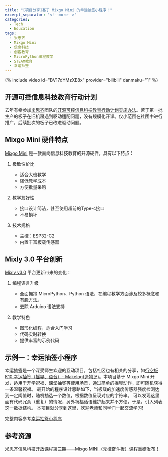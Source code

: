 ```yaml
---
title: "[项目分享]基于 Mixgo Mini 的幸运抽签小程序！"
excerpt_separator: "<!--more-->"
categories:
  - Tech
  - Education
tags:
  - 米思齐
  - Mixgo Mini
  - 信息科技
  - 创客教育
  - MicroPython编程教学
  - STEAM教育
  - 幸运抽签
---
```

{% include video id="BV17dYMzXE8x" provider="bilibili" danmaku="1" %}

## 开源可控信息科技教育行动计划

去年有幸参加[米思齐](https://mixly.cn/)团队的[开源可控信息科技教育行动计划实施办法](https://mp.weixin.qq.com/s/r1v_C-D0fuN_bJOD6t8Mdw)。苦于第一批生产的板子在旧机房遇到驱动适配问题，没有规模化开课。仅小范围在社团中进行推广，后续批次的板子已改进驱动问题。

<!--more-->

## Mixgo Mini 硬件特点

[Mixgo Mini](https://mixly.cn/fredqian/mixgomini) 是一款面向信息科技教育的开源硬件，具有以下特点：

1. 极致性价比
   - 适合大班教学
   - 降低教学成本
   - 方便批量采购

2. 教学友好性
   - 接口设计简洁，甚至使用超前的Type-c接口
   - 不易损坏

3. 技术规格
   - 主控：ESP32-C2
   - 内置丰富板载传感器

## Mixly 3.0 平台创新

[Mixly v3.0](https://go.mixly.cn/) 平台更新带来的变化：

1. 编程语言升级
   - 全面拥抱 MicroPython、Python 语法，在编程教学方面涉及较多概念和有趣方法。
   - 去除 Arduino 语法支持

2. 教学特色
   - 图形化编程，适合入门学习
   - 代码实时转换
   - 提供丰富的示例代码

## 示例一：幸运抽签小程序

幸运抽签是一个深受师生欢迎的互动项目，包括社区也有相关的分享，如[行空板K10 幸运抽签（摇晃、语音）- Makelog(造物记)](https://makelog.dfrobot.com.cn/article-315747.html)。本项目基于 Mixgo Mini 开发，适用于开学祝福、课堂抽奖等使用场景，通过简单的摇晃动作，即可随机获得一条温馨祝福。
最开始的程序设计思路如下，当板载的加速度传感器强度检测达到一定阈值时，随机抽选一个数值，根据数值呈现对应的字符串。
可以发现这里面有代码冗余（重复）的情况，另外祝福话语维护起来并不方便，于是，引入列表这一数据结构。
本项目就分享到这里，欢迎老师和同学们一起交流学习!

完整内容参考[幸运抽签小程序](https://mc.dfrobot.com.cn/thread-397559-1-1.html?fromuid=843218)

## 参考资源

[米思齐信息科技开放课程第三期——Mixgo MINI（元控奋斗板）课程重磅发布！](https://mp.weixin.qq.com/s/HpgGZ9o3_o7Ra0EzMYZLPQ)
